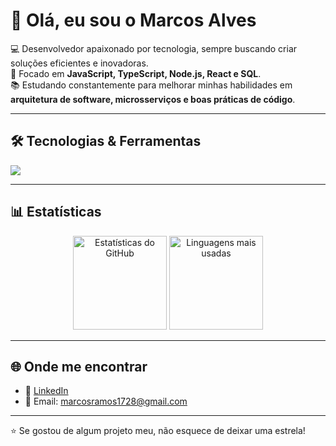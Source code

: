# 👋 Olá, eu sou o Marcos Alves  

💻 Desenvolvedor apaixonado por tecnologia, sempre buscando criar soluções eficientes e inovadoras.  
🚀 Focado em **JavaScript, TypeScript, Node.js, React e SQL**.  
📚 Estudando constantemente para melhorar minhas habilidades em **arquitetura de software, microsserviços e boas práticas de código**.  

---

## 🛠️ Tecnologias & Ferramentas  
<p align="left">
  <img src="https://skillicons.dev/icons?i=js,ts,nodejs,react,html,css,tailwind,postgres,mysql,docker,git,github,vscode" />
</p>

---

## 📊 Estatísticas  
<p align="center">
  <img src="https://github-readme-stats.vercel.app/api?username=SeuUserAqui&show_icons=true&theme=tokyonight" alt="Estatísticas do GitHub" height="150"/>
  <img src="https://github-readme-stats.vercel.app/api/top-langs/?username=SeuUserAqui&layout=compact&theme=tokyonight" alt="Linguagens mais usadas" height="150"/>
</p>

---

## 🌐 Onde me encontrar  
- 💼 [LinkedIn](https://www.linkedin.com/in/marcos-alves-29b691181/)  
- 📧 Email: marcosramos1728@gmail.com  

---

⭐ Se gostou de algum projeto meu, não esquece de deixar uma estrela!
